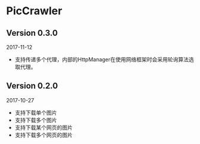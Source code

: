 PicCrawler
===

Version 0.3.0
---
2017-11-12
 *  支持传递多个代理，内部的HttpManager在使用网络框架时会采用轮询算法选取代理。

Version 0.2.0
---
2017-10-27
 *  支持下载单个图片
 *  支持下载多个图片
 *  支持下载某个网页的图片
 *  支持下载多个网页的图片